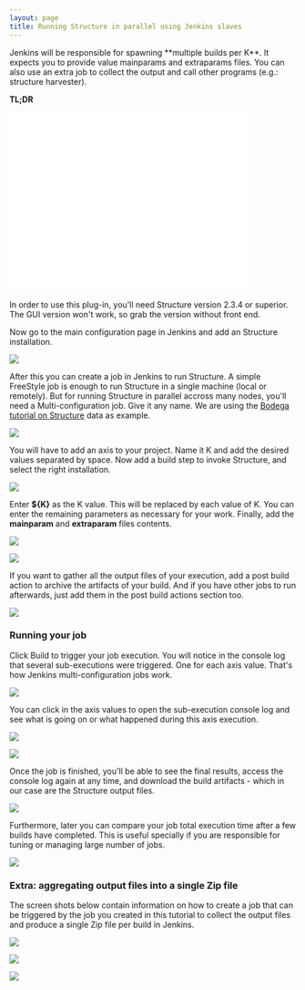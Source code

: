 ```yaml
---
layout: page
title: Running Structure in parallel using Jenkins slaves
---
```


<p>
	Jenkins will be responsible for spawning **multiple builds per K**. It 
	expects you to provide value mainparams and extraparams files. You can 
	also use an extra job to collect the output and call other programs 
	(e.g.: structure harvester).
</p>

<p>
	<strong>TL;DR</strong>
</p>

<div class="center">
	<object width="420" height="315"><param name="movie" value="//www.youtube-nocookie.com/v/4xZh6xxiTv4?hl=en_US&amp;version=3&amp;rel=0"></param><param name="allowFullScreen" value="true"></param><param name="allowscriptaccess" value="always"></param><embed src="//www.youtube-nocookie.com/v/4xZh6xxiTv4?hl=en_US&amp;version=3&amp;rel=0" type="application/x-shockwave-flash" width="420" height="315" allowscriptaccess="always" allowfullscreen="true"></embed></object>
</div>

<p>
	In order to use this plug-in, you'll need Structure version 2.3.4 or 
	superior. The GUI version won't work, so grab the version without 
	front end. 
</p>

<p>
	Now go to the main configuration page in Jenkins and add an Structure installation.
</p>

<p class="center">
	<a href="{{ site.baseurl }}assets/img/screenshot_structure_001.png">
		<img src="{{ site.baseurl }}assets/img/screenshot_structure_001.png">
	</a>
</p>

<p>
	After this you can create a job in Jenkins to run Structure. A simple 
	FreeStyle job is enough to run Structure in a single machine (local or 
	remotely). But for running Structure in parallel accross many nodes, 
	you'll need a Multi-configuration job. Give it any name. We are using 
	the <a href="http://bodegaphylo.wikispot.org/Structure">Bodega 
	tutorial on Structure</a> data as example.
</p>

<p class="center">
	<a href="{{ site.baseurl }}assets/img/screenshot_structure_002.png">
		<img src="{{ site.baseurl }}assets/img/screenshot_structure_002.png">
	</a>
</p>

<p>
	You will have to add an axis to your project. Name it K and add the 
	desired values separated by space. Now add a build step to invoke 
	Structure, and select the right installation.
</p>

<p class="center">
	<a href="{{ site.baseurl }}assets/img/screenshot_structure_003.png">
		<img src="{{ site.baseurl }}assets/img/screenshot_structure_003.png">
	</a>
</p>

<p>
	Enter <strong>${K}</strong> as the K value. This will be replaced 
	by each value of K. You can enter the remaining parameters as 
	necessary for your work. Finally, add the <strong>mainparam</strong> 
	and <strong>extraparam</strong> files contents.
</p>

<p class="center">
	<a href="{{ site.baseurl }}assets/img/screenshot_structure_004.png">
		<img src="{{ site.baseurl }}assets/img/screenshot_structure_004.png">
	</a>
</p>

<p class="center">
	<a href="{{ site.baseurl }}assets/img/screenshot_structure_005.png">
		<img src="{{ site.baseurl }}assets/img/screenshot_structure_005.png">
	</a>
</p>

<p>
	If you want to gather all the output files of your execution, add 
	a post build action to archive the artifacts of your build. And 
	if you have other jobs to run afterwards, just add them in the 
	post build actions section too.
</p>

<p class="center">
	<a href="{{ site.baseurl }}assets/img/screenshot_structure_006.png">
		<img src="{{ site.baseurl }}assets/img/screenshot_structure_006.png">
	</a>
</p>

<h3>Running your job</h3>

<p>
	Click Build to trigger your job execution. You will notice in the 
	console log that several sub-executions were triggered. One for 
	each axis value. That's how Jenkins multi-configuration jobs work.
</p>

<p class="center">
	<a href="{{ site.baseurl }}assets/img/screenshot_structure_007.png">
		<img src="{{ site.baseurl }}assets/img/screenshot_structure_007.png">
	</a>
</p>

<p>
	You can click in the axis values to open the sub-execution console 
	log and see what is going on or what happened during this axis 
	execution.
</p>

<p class="center">
	<a href="{{ site.baseurl }}assets/img/screenshot_structure_008.png">
		<img src="{{ site.baseurl }}assets/img/screenshot_structure_008.png">
	</a>
</p>

<p class="center">
	<a href="{{ site.baseurl }}assets/img/screenshot_structure_009.png">
		<img src="{{ site.baseurl }}assets/img/screenshot_structure_009.png">
	</a>
</p>

<p>
	Once the job is finished, you'll be able to see the final results, 
	access the console log again at any time, and download the build 
	artifacts - which in our case are the Structure output files. 
</p>

<p class="center">
	<a href="{{ site.baseurl }}assets/img/screenshot_structure_010.png">
		<img src="{{ site.baseurl }}assets/img/screenshot_structure_010.png">
	</a>
</p>

<p>
	Furthermore, later you can compare your job total execution time 
	after a few builds have completed. This is useful specially if you 
	are responsible for tuning or managing large number of jobs.
</p>

<p class="center">
	<a href="{{ site.baseurl }}assets/img/screenshot_structure_011.png">
		<img src="{{ site.baseurl }}assets/img/screenshot_structure_011.png">
	</a>
</p>

<h3>Extra: aggregating output files into a single Zip file</h3>

<p>
	The screen shots below contain information on how to create a job 
	that can be triggered by the job you created in this tutorial to 
	collect the output files and produce a single Zip file per build 
	in Jenkins.
</p>

<p class="center">
	<a href="{{ site.baseurl }}assets/img/screenshot_structure_012.png">
		<img src="{{ site.baseurl }}assets/img/screenshot_structure_012.png">
	</a>
</p>

<p class="center">
	<a href="{{ site.baseurl }}assets/img/screenshot_structure_013.png">
		<img src="{{ site.baseurl }}assets/img/screenshot_structure_013.png">
	</a>
</p>

<p class="center">
	<a href="{{ site.baseurl }}assets/img/screenshot_structure_014.png">
		<img src="{{ site.baseurl }}assets/img/screenshot_structure_014.png">
	</a>
</p>
